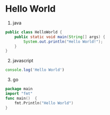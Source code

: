 # Hello World

1. java

```java
public class HelloWorld {
    public static void main(String[] args) {
        System.out.println("Hello World!");
    }
}
```

2. javascript

```javascript
console.log('Hello World')
```

3. go

```go
package main
import "fmt"
func main()  {
	fmt.Println("Hello World")
}
```


